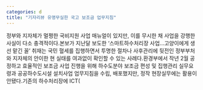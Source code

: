 ```yaml
---
categories: d
title: "기자리뷰 유명무실한 국고 보조금 업무지침"
---
```

정부와 지자체가 멀쩡한 국비지원 사업 매뉴얼이 있지만, 이를 무시한 채 사업을 강행한 사실이 다소 충격적이다.본보가 지난달 보도한 ‘스마트하수처리장 사업…고양이에게 생선 맡긴 꼴’ 취재는 국민 혈세를 집행하면서 투명한 절차나 사후관리에 뒷전인 정부부처와 지자체의 안이한 현 실태를 여과없이 확인할 수 있는 사례다.환경부에서 작년 2월 공정하고 효율적인 보조금 사업 진행을 위해 하수도분야 보조금 편성 및 집행관리 실무요령과 공공하수도시설 설치사업 업무지침을 수립, 배포했지만, 정작 현장실무에는 활용이 안됐다.기존의 하수처리장에 ICT(